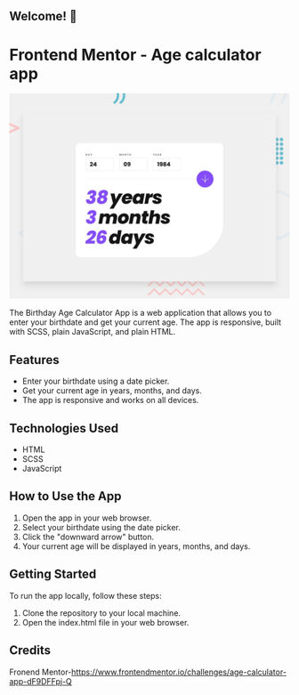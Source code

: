 ## Welcome! 👋

# Frontend Mentor - Age calculator app

![Design preview for the Age calculator app coding challenge](./design/desktop-preview.jpg)


The Birthday Age Calculator App is a web application that allows you to enter your birthdate and get your current age. The app is responsive, built with SCSS, plain JavaScript, and plain HTML.

## Features

- Enter your birthdate using a date picker.
- Get your current age in years, months, and days.
- The app is responsive and works on all devices.

## Technologies Used

- HTML
- SCSS
- JavaScript

## How to Use the App

1. Open the app in your web browser.
2. Select your birthdate using the date picker.
3. Click the "downward arrow" button.
4. Your current age will be displayed in years, months, and days.

## Getting Started

To run the app locally, follow these steps:

1. Clone the repository to your local machine.
2. Open the index.html file in your web browser.

## Credits

Fronend Mentor-https://www.frontendmentor.io/challenges/age-calculator-app-dF9DFFpj-Q

